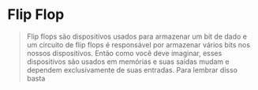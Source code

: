 # Flip Flop
> Flip flops são dispositivos usados para armazenar um bit de dado e um circuito de flip flops é responsável por armazenar vários bits nos nossos dispositivos. Então como você deve imaginar, esses dispositivos são usados em memórias e suas saídas mudam e dependem exclusivamente de suas entradas. Para lembrar disso basta 
